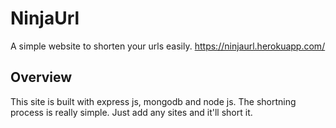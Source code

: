# NinjaUrl

A simple website to shorten your urls easily.
https://ninjaurl.herokuapp.com/

## Overview
This site is built with express js, mongodb and node js. The shortning process is really simple. Just add any sites and it'll short it.
